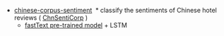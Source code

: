 * [chinese-corpus-sentiment](https://github.com/zhedongzheng/finch/tree/master/chinese-corpus-sentiment)
  * classify the sentiments of Chinese hotel reviews ( [ChnSentiCorp](http://tjzhifei.github.io/resource.html) )
  * [fastText pre-trained model](https://github.com/facebookresearch/fastText/blob/master/pretrained-vectors.md) + LSTM
